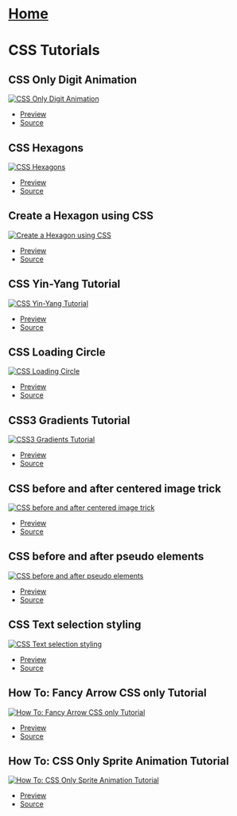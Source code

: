 # [Home](https://stephino.github.io)

# CSS Tutorials

## CSS Only Digit Animation

[![CSS Only Digit Animation](https://img.youtube.com/vi/iJ5fzD0tZrI/0.jpg)](https://youtu.be/iJ5fzD0tZrI)

   * [Preview](https://stephino.github.io/tutorials/iJ5fzD0tZrI)
   * [Source](https://github.com/Stephino/stephino.github.io/tree/master/tutorials/iJ5fzD0tZrI)

## CSS Hexagons

[![CSS Hexagons](https://img.youtube.com/vi/1xklDcifvDg/0.jpg)](https://youtu.be/1xklDcifvDg)

   * [Preview](https://stephino.github.io/tutorials/1xklDcifvDg)
   * [Source](https://github.com/Stephino/stephino.github.io/tree/master/tutorials/1xklDcifvDg)

## Create a Hexagon using CSS

[![Create a Hexagon using CSS](https://img.youtube.com/vi/jPIskLkEvU4/0.jpg)](https://youtu.be/jPIskLkEvU4)

   * [Preview](https://stephino.github.io/tutorials/jPIskLkEvU4)
   * [Source](https://github.com/Stephino/stephino.github.io/tree/master/tutorials/jPIskLkEvU4)

## CSS Yin-Yang Tutorial

[![CSS Yin-Yang Tutorial](https://img.youtube.com/vi/oR7K0x_FvfY/0.jpg)](https://youtu.be/oR7K0x_FvfY)

   * [Preview](https://stephino.github.io/tutorials/oR7K0x_FvfY)
   * [Source](https://github.com/Stephino/stephino.github.io/tree/master/tutorials/oR7K0x_FvfY)

## CSS Loading Circle

[![CSS Loading Circle](https://img.youtube.com/vi/WQwMRRGrIAo/0.jpg)](https://youtu.be/WQwMRRGrIAo)

   * [Preview](https://stephino.github.io/tutorials/WQwMRRGrIAo)
   * [Source](https://github.com/Stephino/stephino.github.io/tree/master/tutorials/WQwMRRGrIAo)

## CSS3 Gradients Tutorial

[![CSS3 Gradients Tutorial](https://img.youtube.com/vi/Q5Gwl401aYs/0.jpg)](https://youtu.be/Q5Gwl401aYs)

   * [Preview](https://stephino.github.io/tutorials/Q5Gwl401aYs)
   * [Source](https://github.com/Stephino/stephino.github.io/tree/master/tutorials/Q5Gwl401aYs)

## CSS before and after centered image trick

[![CSS before and after centered image trick](https://img.youtube.com/vi/NzImTBqYPpI/0.jpg)](https://youtu.be/NzImTBqYPpI)

   * [Preview](https://stephino.github.io/tutorials/NzImTBqYPpI)
   * [Source](https://github.com/Stephino/stephino.github.io/tree/master/tutorials/NzImTBqYPpI)

## CSS before and after pseudo elements

[![CSS before and after pseudo elements](https://img.youtube.com/vi/_D8_WNhnz_U/0.jpg)](https://youtu.be/_D8_WNhnz_U)

   * [Preview](https://stephino.github.io/tutorials/D8_WNhnz_U)
   * [Source](https://github.com/Stephino/stephino.github.io/tree/master/tutorials/D8_WNhnz_U)

## CSS Text selection styling

[![CSS Text selection styling](https://img.youtube.com/vi/fJDxrKqEaW8/0.jpg)](https://youtu.be/fJDxrKqEaW8)

   * [Preview](https://stephino.github.io/tutorials/fJDxrKqEaW8)
   * [Source](https://github.com/Stephino/stephino.github.io/tree/master/tutorials/fJDxrKqEaW8)

## How To: Fancy Arrow CSS only Tutorial

[![How To: Fancy Arrow CSS only Tutorial](https://img.youtube.com/vi/831ffK69388/0.jpg)](https://youtu.be/831ffK69388)

   * [Preview](https://stephino.github.io/tutorials/831ffK69388)
   * [Source](https://github.com/Stephino/stephino.github.io/tree/master/tutorials/831ffK69388)

## How To: CSS Only Sprite Animation Tutorial

[![How To: CSS Only Sprite Animation Tutorial](https://img.youtube.com/vi/wrnQiOY6khQ/0.jpg)](https://youtu.be/wrnQiOY6khQ)

   * [Preview](https://stephino.github.io/tutorials/wrnQiOY6khQ)
   * [Source](https://github.com/Stephino/stephino.github.io/tree/master/tutorials/wrnQiOY6khQ)